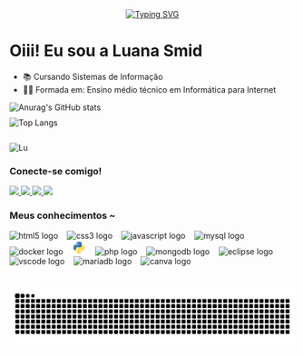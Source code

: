 <div align="center">
  <a href="https://git.io/typing-svg">
    <img src="https://readme-typing-svg.demolab.com?font=Fira+Code&weight=500&size=22&pause=1000&color=FF00F6&center=true&vCenter=true&random=false&width=524&lines=%E2%8A%B9+Welcome+to+my+profile!+%CB%99%E1%B5%95%CB%99+%E2%8A%B9+" alt="Typing SVG">
  </a>
</div>

# Oiii! Eu sou a Luana Smid

- 📚 Cursando Sistemas de Informação
- 👩‍🎓 Formada em: Ensino médio técnico em Informática para Internet


<!-- Gráficos lado a lado com mesma largura -->
<div style="display: flex; flex-wrap: wrap; gap: 10px;">
  <img alt="Anurag's GitHub stats" src="https://github-readme-stats.vercel.app/api?username=LuaSmid&show_icons=true&theme=radical" width="450"/>
  <img alt="Top Langs" src="https://github-readme-stats.vercel.app/api/top-langs/?username=LuaSmid&layout=compact&theme=radical" width="340"/>
</div>

<!-- GIF -->
<div style="display: inline-block; margin-top: 10px;"><br>
  <img align="right" alt="Lu" src="https://i.imgur.com/h3KVEi9.gif" width="180">
</div>



<!-- Redes sociais -->
<div> 
  <h3 align="left">Conecte-se comigo!</h3>
  <a href="https://www.instagram.com/luana_smid?igsh=ZnBkNWxnZDJ4N3Fp&utm_source=qr" target="_blank">
    <img src="https://img.shields.io/badge/-Instagram-%23E4405F?style=for-the-badge&logo=instagram&logoColor=white" />
  </a>
  <a href="https://discord.com/channels/@me" target="_blank">
    <img src="https://img.shields.io/badge/Discord-7289DA?style=for-the-badge&logo=discord&logoColor=white" />
  </a> 
  <a href="mailto:luanna.lgca@gmail.com">
    <img src="https://img.shields.io/badge/-Gmail-%23333?style=for-the-badge&logo=gmail&logoColor=white" />
  </a>
  <a href="https://www.linkedin.com/in/luana-smid-03738234b/" target="_blank">
    <img src="https://img.shields.io/badge/-LinkedIn-%230077B5?style=for-the-badge&logo=linkedin&logoColor=white" />
  </a>
</div>


<h3 align="left">Meus conhecimentos ~</h3>

<div align="left">
  <img src="https://cdn.jsdelivr.net/gh/devicons/devicon/icons/html5/html5-original.svg" height="25" alt="html5 logo"  />
  <img width="8" />
  <img src="https://cdn.jsdelivr.net/gh/devicons/devicon/icons/css3/css3-original.svg" height="25" alt="css3 logo"  />
  <img width="8" />
  <img src="https://cdn.jsdelivr.net/gh/devicons/devicon/icons/javascript/javascript-plain.svg" height="25" alt="javascript logo"  />
  <img width="8" />
  <img src="https://cdn.jsdelivr.net/gh/devicons/devicon/icons/mysql/mysql-original.svg" height="25" alt="mysql logo"  />
  <img width="8" />
  <img src="https://cdn.jsdelivr.net/gh/devicons/devicon/icons/docker/docker-original.svg" height="25" alt="docker logo"  />
  <img width="8" />
  <img src="https://raw.githubusercontent.com/devicons/devicon/master/icons/python/python-original.svg" height="25" alt="python logo">
  <img width="8" />
  <img src="https://cdn.jsdelivr.net/gh/devicons/devicon@latest/icons/php/php-original.svg" height="25" alt="php logo" />
  <img width="8" />
  <img src="https://cdn.jsdelivr.net/gh/devicons/devicon@latest/icons/mongodb/mongodb-original.svg" height="25" alt="mongodb logo"/>
  <img width="8" />
  <img src="https://cdn.jsdelivr.net/gh/devicons/devicon@latest/icons/eclipse/eclipse-original.svg" height="25" alt="eclipse logo"/>  
  <img width="8" />
  <img src="https://cdn.jsdelivr.net/gh/devicons/devicon@latest/icons/vscode/vscode-original.svg" height="25" alt="vscode logo"/>
  <img width="8" />   
  <img src="https://cdn.jsdelivr.net/gh/devicons/devicon@latest/icons/mariadb/mariadb-original.svg" height="25" alt="mariadb logo"/>
  <img width="8" />   
  <img src="https://cdn.jsdelivr.net/gh/devicons/devicon@latest/icons/canva/canva-original.svg"  height="25" alt="canva logo"/>
  <img width="8" />         
</div>

#
<!-- Snake animation -->
<picture align="center">
  <source media="(prefers-color-scheme: dark)" srcset="https://raw.githubusercontent.com/LuaSmid/LuaSmid/output/github-contribution-grid-snake-dark.svg">
  <source media="(prefers-color-scheme: light)" srcset="https://raw.githubusercontent.com/LuaSmid/LuaSmid/output/github-contribution-grid-snake-dark.svg">
  <img align="center" alt="github contribution grid snake animation" src="https://raw.githubusercontent.com/LuaSmid/LuaSmid/output/github-contribution-grid-snake.svg">
</picture>



